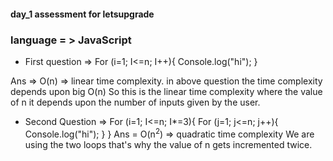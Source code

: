 #### day_1 assessment for letsupgrade

### language = > JavaScript

* First question =>
For (i=1; I<=n; I++){
Console.log("hi");
}

Ans => O(n) => linear time complexity.
 in above question the time complexity depends upon big O(n)
So this is the linear time complexity where the value of n it depends upon the number of inputs given by the user.


* Second Question => 
For (i=1; I<=n; I*=3){
 For (j=1; j<=n; j++){
   Console.log("hi");
 }
}
Ans = O(n<sup>2</sup>) => quadratic time complexity
We are using the two loops that's why the value of n gets incremented twice.


